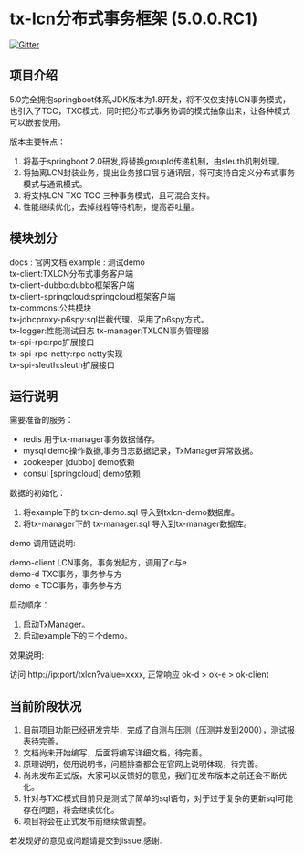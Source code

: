 # tx-lcn分布式事务框架 (5.0.0.RC1)
[![Gitter](https://badges.gitter.im/codingapi/tx-lcn.svg)](https://gitter.im/codingapi/tx-lcn?utm_source=badge&utm_medium=badge&utm_campaign=pr-badge)
## 项目介绍
5.0完全拥抱springboot体系,JDK版本为1.8开发，将不仅仅支持LCN事务模式，也引入了TCC，TXC模式，同时把分布式事务协调的模式抽象出来，让各种模式可以嵌套使用。


版本主要特点：
1.  将基于springboot 2.0研发,将替换groupId传递机制，由sleuth机制处理。
2.  将抽离LCN封装业务，提出业务接口层与通讯层，将可支持自定义分布式事务模式与通讯模式。
3.  将支持LCN TXC TCC 三种事务模式，且可混合支持。
4.  性能继续优化，去掉线程等待机制，提高吞吐量。



## 模块划分

docs : 官网文档
example : 测试demo   
tx-client:TXLCN分布式事务客户端   
tx-client-dubbo:dubbo框架客户端   
tx-client-springcloud:springcloud框架客户端   
tx-commons:公共模块   
tx-jdbcproxy-p6spy:sql拦截代理，采用了p6spy方式。  
tx-logger:性能测试日志 
tx-manager:TXLCN事务管理器   
tx-spi-rpc:rpc扩展接口   
tx-spi-rpc-netty:rpc netty实现  
tx-spi-sleuth:sleuth扩展接口   



## 运行说明

需要准备的服务：

* redis       用于tx-manager事务数据储存。
* mysql       demo操作数据,事务日志数据记录，TxManager异常数据。
* zookeeper   [dubbo] demo依赖
* consul      [springcloud] demo依赖



数据的初始化：

1. 将example下的 txlcn-demo.sql 导入到txlcn-demo数据库。
2. 将tx-manager下的 tx-manager.sql 导入到tx-manager数据库。


demo 调用链说明:

demo-client LCN事务，事务发起方，调用了d与e   
demo-d TXC事务，事务参与方   
demo-e TCC事务，事务参与方   


启动顺序：

1. 启动TxManager。   
2. 启动example下的三个demo。   


效果说明:

访问 http://ip:port/txlcn?value=xxxx,   正常响应  ok-d > ok-e > ok-client


## 当前阶段状况

1. 目前项目功能已经研发完毕，完成了自测与压测（压测并发到2000），测试报表待完善。
2. 文档尚未开始编写，后面将编写详细文档，待完善。
3. 原理说明，使用说明书，问题排查都会在官网上说明体现，待完善。
4. 尚未发布正式版，大家可以反馈好的意见，我们在发布版本之前还会不断优化。
5. 针对与TXC模式目前只是测试了简单的sql语句，对于过于复杂的更新sql可能存在问题，将会继续优化。
6. 项目将会在正式发布前继续做调整。


若发现好的意见或问题请提交到issue,感谢.
